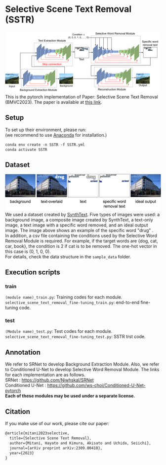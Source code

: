 # Selective Scene Text Removal (SSTR)
![model](./image/model-1.png)
This is the pytorch implementation of Paper: Selective Scene Text Removal (BMVC2023).
The paper is available at [this link](https://arxiv.org/abs/2309.00410).

## Setup
To set up their environment, please run:  
(we recommend to use [Anaconda](https://www.anaconda.com/) for installation.)
```
conda env create -n SSTR -f SSTR.yml
conda activate SSTR
```

## Dataset
![data](./image/synthtext.png)
We used a dataset created by [SynthText](https://github.com/ankush-me/SynthText).
Five types of images were used: a background image, a composite image created by SynthText, a text-only image, a text image with a specific word removed, and an ideal output image.
The image above shows an example of the specific word "drug" .  
In addition, a csv file containing the conditions used by the Selective Word Removal Module is required.
For example, if the target words are {dog, cat, car, book}, the condition is 2 if cat is to be removed.
The one-hot vector in this case is (0, 1, 0, 0).  
For details, check the data structure in the `sample_data` folder.

## Execution scripts
### train
`(module name)_train.py`: Training codes for each module.  
`selective_scene_text_removal_fine-tuning_train.py`: end-to-end fine-tuning code.

### test
`(Module name)_test.py`: Test codes for each module.  
`selective_scene_text_removal_fine-tuning_test.py`: SSTR trst code.

## Annotation
We refer to SRNet to develop Background Extraction Module. Also, we refer to Conditioned U-Net to develop Selective Word Removal Module. The links for each implementation are as follows.  
SRNet : https://github.com/Niwhskal/SRNet  
Conditioned U-Net : https://github.com/ws-choi/Conditioned-U-Net-pytorch  
**Each of these modules may be used under a separate license.**

## Citation
If you make use of our work, please cite our paper:
```
@article{mitani2023selective,
  title={Selective Scene Text Removal},
  author={Mitani, Hayato and Kimura, Akisato and Uchida, Seiichi},
  journal={arXiv preprint arXiv:2309.00410},
  year={2023}
}
```